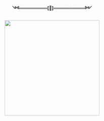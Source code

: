<p align="center"> 
<b>༺═════════[👸]══════════༻</b>
</p>
<p align="center">
<img src="https://telegra.ph/mohamnemed-tahriy-03-11" width="300" height="300"/>
</p>
<p align="center">
  <a href="#"><img src="http://readme-typing-svg.herokuapp.com?font=Fira+Code&pause=1000&color=F73115&width=435&lines=Script+By+Mohammed+Tahriyne+)](https://git.io/typing-svg" alt="">
